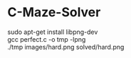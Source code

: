 # C-Maze-Solver
  
sudo apt-get install libpng-dev  
gcc perfect.c -o tmp -lpng  
./tmp images/hard.png solved/hard.png